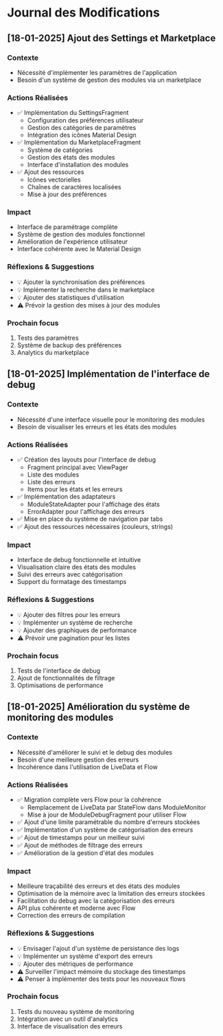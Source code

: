 # Journal des Modifications

## [18-01-2025] Ajout des Settings et Marketplace

### Contexte
- Nécessité d'implémenter les paramètres de l'application
- Besoin d'un système de gestion des modules via un marketplace

### Actions Réalisées
- ✅ Implémentation du SettingsFragment
  - Configuration des préférences utilisateur
  - Gestion des catégories de paramètres
  - Intégration des icônes Material Design
- ✅ Implémentation du MarketplaceFragment
  - Système de catégories
  - Gestion des états des modules
  - Interface d'installation des modules
- ✅ Ajout des ressources
  - Icônes vectorielles
  - Chaînes de caractères localisées
  - Mise à jour des préférences

### Impact
- Interface de paramétrage complète
- Système de gestion des modules fonctionnel
- Amélioration de l'expérience utilisateur
- Interface cohérente avec le Material Design

### Réflexions & Suggestions
- 💡 Ajouter la synchronisation des préférences
- 💡 Implémenter la recherche dans le marketplace
- 💡 Ajouter des statistiques d'utilisation
- ⚠️ Prévoir la gestion des mises à jour des modules

### Prochain focus
1. Tests des paramètres
2. Système de backup des préférences
3. Analytics du marketplace

## [18-01-2025] Implémentation de l'interface de debug

### Contexte
- Nécessité d'une interface visuelle pour le monitoring des modules
- Besoin de visualiser les erreurs et les états des modules

### Actions Réalisées
- ✅ Création des layouts pour l'interface de debug
  - Fragment principal avec ViewPager
  - Liste des modules
  - Liste des erreurs
  - Items pour les états et les erreurs
- ✅ Implémentation des adaptateurs
  - ModuleStateAdapter pour l'affichage des états
  - ErrorAdapter pour l'affichage des erreurs
- ✅ Mise en place du système de navigation par tabs
- ✅ Ajout des ressources nécessaires (couleurs, strings)

### Impact
- Interface de debug fonctionnelle et intuitive
- Visualisation claire des états des modules
- Suivi des erreurs avec catégorisation
- Support du formatage des timestamps

### Réflexions & Suggestions
- 💡 Ajouter des filtres pour les erreurs
- 💡 Implémenter un système de recherche
- 💡 Ajouter des graphiques de performance
- ⚠️ Prévoir une pagination pour les listes

### Prochain focus
1. Tests de l'interface de debug
2. Ajout de fonctionnalités de filtrage
3. Optimisations de performance

## [18-01-2025] Amélioration du système de monitoring des modules

### Contexte
- Nécessité d'améliorer le suivi et le debug des modules
- Besoin d'une meilleure gestion des erreurs
- Incohérence dans l'utilisation de LiveData et Flow

### Actions Réalisées
- ✅ Migration complète vers Flow pour la cohérence
  - Remplacement de LiveData par StateFlow dans ModuleMonitor
  - Mise à jour de ModuleDebugFragment pour utiliser Flow
- ✅ Ajout d'une limite paramétrable du nombre d'erreurs stockées
- ✅ Implémentation d'un système de catégorisation des erreurs
- ✅ Ajout de timestamps pour un meilleur suivi
- ✅ Ajout de méthodes de filtrage des erreurs
- ✅ Amélioration de la gestion d'état des modules

### Impact
- Meilleure traçabilité des erreurs et des états des modules
- Optimisation de la mémoire avec la limitation des erreurs stockées
- Facilitation du debug avec la catégorisation des erreurs
- API plus cohérente et moderne avec Flow
- Correction des erreurs de compilation

### Réflexions & Suggestions
- 💡 Envisager l'ajout d'un système de persistance des logs
- 💡 Implémenter un système d'export des erreurs
- 💡 Ajouter des métriques de performance
- ⚠️ Surveiller l'impact mémoire du stockage des timestamps
- ⚠️ Penser à implémenter des tests pour les nouveaux flows

### Prochain focus
1. Tests du nouveau système de monitoring
2. Intégration avec un outil d'analytics
3. Interface de visualisation des erreurs